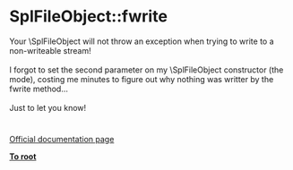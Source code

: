 # SplFileObject::fwrite



Your \SplFileObject will not throw an exception when trying to write to a non-writeable stream!<br><br>I forgot to set the second parameter on my \SplFileObject constructor (the mode), costing me minutes to figure out why nothing was writter by the fwrite method...<br><br>Just to let you know!  

#

[Official documentation page](https://www.php.net/manual/en/splfileobject.fwrite.php)

**[To root](/README.md)**